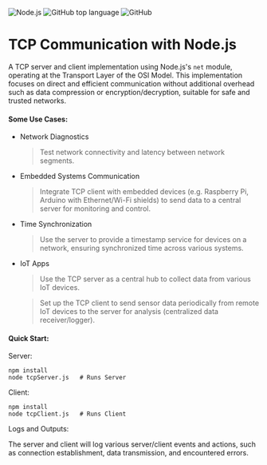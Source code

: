 ![Node.js](https://img.shields.io/badge/node.js-100%25-green)
![GitHub top language](https://img.shields.io/github/languages/top/Ramy-Badr-Ahmed/node-tcp?cacheSeconds=1&color=yellow)
![GitHub](https://img.shields.io/github/license/Ramy-Badr-Ahmed/node-tcp?cacheSeconds=1&color=red)

# TCP Communication with Node.js

A TCP server and client implementation using Node.js's `net` module, operating at the Transport Layer of the OSI Model.
This implementation focuses on direct and efficient communication without additional overhead such as data compression or encryption/decryption, suitable for safe and trusted networks.

#### Some Use Cases:

- Network Diagnostics 
    > Test network connectivity and latency between network segments.

- Embedded Systems Communication
  > Integrate TCP client with embedded devices (e.g. Raspberry Pi, Arduino with Ethernet/Wi-Fi shields) to send data to a central server for monitoring and control.

- Time Synchronization
  > Use the server to provide a timestamp service for devices on a network, ensuring synchronized time across various systems.

- IoT Apps
    > Use the TCP server as a central hub to collect data from various IoT devices.
   
    > Set up the TCP client to send sensor data periodically from remote IoT devices to the server for analysis (centralized data receiver/logger).
  
#### Quick Start:
Server:
```shell
npm install
node tcpServer.js   # Runs Server
```
Client:
```shell
npm install
node tcpClient.js   # Runs Client
```  

Logs and Outputs:

The server and client will log various server/client events and actions, such as connection establishment, data transmission, and encountered errors.
